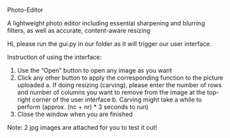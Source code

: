 Photo-Editor


A lightweight photo editor including essential sharpening and blurring filters, as well as accurate, content-aware resizing

Hi, please run the gui.py in our folder as it will trigger our user interface.

Instruction of using the interface:
1.	Use the “Open” button to open any image as you want
2.	Click any other button to apply the corresponding function to the picture uploaded
a.	If doing resizing (carving), please enter the number of rows and number of columns you want to remove from the image at the top-right corner of the user interface
b.	Carving might take a while to perform (approx. (nc + nr) * 3 seconds to run)
3.	Close the window when you are finished

Note: 2 jpg images are attached for you to test it out!
